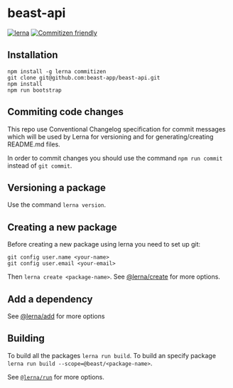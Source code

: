 # beast-api

[![lerna](https://img.shields.io/badge/maintained%20with-lerna-cc00ff.svg)](https://lerna.js.org/)
[![Commitizen friendly](https://img.shields.io/badge/commitizen-friendly-brightgreen.svg)](http://commitizen.github.io/cz-cli/)

## Installation

```cli
npm install -g lerna commitizen
git clone git@github.com:beast-app/beast-api.git
npm install
npm run bootstrap
```

## Commiting code changes

This repo use Conventional Changelog specification for commit messages which will be used by Lerna for versioning and for generating/creating README.md files.

In order to commit changes you should use the command `npm run commit` instead of `git commit`.

## Versioning a package

Use the command `lerna version`.

## Creating a new package

Before creating a new package using lerna you need to set up git:

```cli
git config user.name <your-name>
git config user.email <your-email>
```

Then `lerna create <package-name>`. See [@lerna/create](https://github.com/lerna/lerna/tree/master/commands/create) for more options.

## Add a dependency

See [@lerna/add](https://github.com/lerna/lerna/tree/master/commands/add) for more options

## Building

To build all the packages `lerna run build`. To build an specify package `lerna run build --scope=@beast/<package-name>`.

See [`@lerna/run`](https://github.com/lerna/lerna/tree/master/commands/run) for more options.
